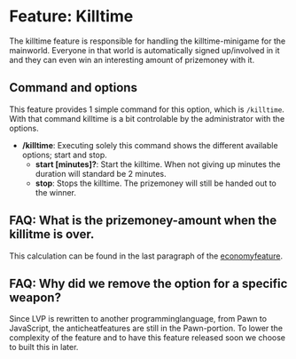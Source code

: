 # Feature: Killtime
The killtime feature is responsible for handling the killtime-minigame for the mainworld. Everyone in that
world is automatically signed up/involved in it and they can even win an interesting amount of prizemoney
with it.

## Command and options
This feature provides 1 simple command for this option, which is `/killtime`. With that command killtime
is a bit controlable by the administrator with the options.[]()

  * **/killtime**: Executing solely this command shows the different available options; start and stop.
    * **start [minutes]?**: Start the killtime. When not giving up minutes the duration will standard be 2
    minutes.
    * **stop**: Stops the killtime. The prizemoney will still be handed out to the winner.

## FAQ: What is the prizemoney-amount when the killitme is over.
This calculation can be found in the last paragraph of the [economyfeature](../economy).


## FAQ: Why did we remove the option for a specific weapon?
Since LVP is rewritten to another programminglanguage, from Pawn to JavaScript, the anticheatfeatures are
still in the Pawn-portion. To lower the complexity of the feature and to have this feature released
soon we choose to built this in later.
